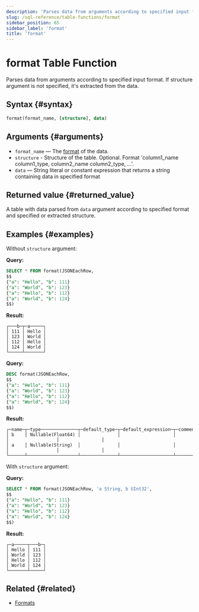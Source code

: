 ```yaml
---
description: 'Parses data from arguments according to specified input format. If structure argument is not specified, it''s extracted from the data.'
slug: /sql-reference/table-functions/format
sidebar_position: 65
sidebar_label: 'format'
title: 'format'
---
```


# format Table Function

Parses data from arguments according to specified input format. If structure argument is not specified, it's extracted from the data.

## Syntax {#syntax}

```sql
format(format_name, [structure], data)
```

## Arguments {#arguments}

- `format_name` — The [format](/sql-reference/formats) of the data.
- `structure` - Structure of the table. Optional. Format 'column1_name column1_type, column2_name column2_type, ...'.
- `data` — String literal or constant expression that returns a string containing data in specified format

## Returned value {#returned_value}

A table with data parsed from `data` argument according to specified format and specified or extracted structure.

## Examples {#examples}

Without `structure` argument:

**Query:**

```sql
SELECT * FROM format(JSONEachRow,
$$
{"a": "Hello", "b": 111}
{"a": "World", "b": 123}
{"a": "Hello", "b": 112}
{"a": "World", "b": 124}
$$)
```

**Result:**

```response
┌───b─┬─a─────┐
│ 111 │ Hello │
│ 123 │ World │
│ 112 │ Hello │
│ 124 │ World │
└─────┴───────┘
```

**Query:**

```sql
DESC format(JSONEachRow,
$$
{"a": "Hello", "b": 111}
{"a": "World", "b": 123}
{"a": "Hello", "b": 112}
{"a": "World", "b": 124}
$$)
```

**Result:**

```response
┌─name─┬─type──────────────┬─default_type─┬─default_expression─┬─comment─┬─codec_expression─┬─ttl_expression─┐
│ b    │ Nullable(Float64) │              │                    │         │                  │                │
│ a    │ Nullable(String)  │              │                    │         │                  │                │
└──────┴───────────────────┴──────────────┴────────────────────┴─────────┴──────────────────┴────────────────┘
```

With `structure` argument:

**Query:**

```sql
SELECT * FROM format(JSONEachRow, 'a String, b UInt32',
$$
{"a": "Hello", "b": 111}
{"a": "World", "b": 123}
{"a": "Hello", "b": 112}
{"a": "World", "b": 124}
$$)
```

**Result:**

```response
┌─a─────┬───b─┐
│ Hello │ 111 │
│ World │ 123 │
│ Hello │ 112 │
│ World │ 124 │
└───────┴─────┘
```

## Related {#related}

- [Formats](../../interfaces/formats.md)
